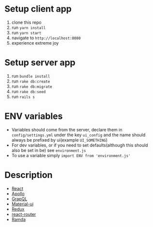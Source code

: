 # Setup client app
  1. clone this repo
  2. run `yarn install`
  3. run `yarn start`
  4. navigate to `http://localhost:8080`
  5. experience extreme joy

# Setup server app
  1. run `bundle install`
  2. run `rake db:create` 
  3. run `rake db:migrate`
  4. run `rake db:seed`
  5. run `rails s`
  

# ENV variables
  * Variables should come from the server, declare them in `config/settings.yml` under the key `ui_config` and the name should always be prefixed by ui(example `UI_SOMETHING`)
  * For dev variables, or if you need to set defaults(although this should also be set in be) see `environment.js`
  * To use a variable simply `import ENV from 'environment.js'`
 

# Description
 - [React](https://reactjs.org/) 
 - [Apollo](https://www.apollographql.com/)  
 - [GrapQL](https://graphql.org/)
 - [Material-ui](https://material-ui.com/)
 - [Redux](https://redux.js.org/) 
 - [react-router](https://github.com/ReactTraining/react-router) 
 - [Ramda](https://ramdajs.com/docs/) 

